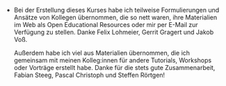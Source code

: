 - Bei der Erstellung dieses Kurses habe ich teilweise Formulierungen und Ansätze von Kollegen übernommen, die so nett waren, ihre Materialien im Web als Open Educational Resources oder mir per E-Mail zur Verfügung zu stellen. Danke Felix Lohmeier, Gerrit Gragert und Jakob Voß.
  
  Außerdem habe ich viel aus Materialien übernommen, die ich gemeinsam mit meinen Kolleg:innen für andere Tutorials, Workshops oder Vorträge erstellt habe. Danke für die stets gute Zusammenarbeit, Fabian Steeg, Pascal Christoph und Steffen Rörtgen!